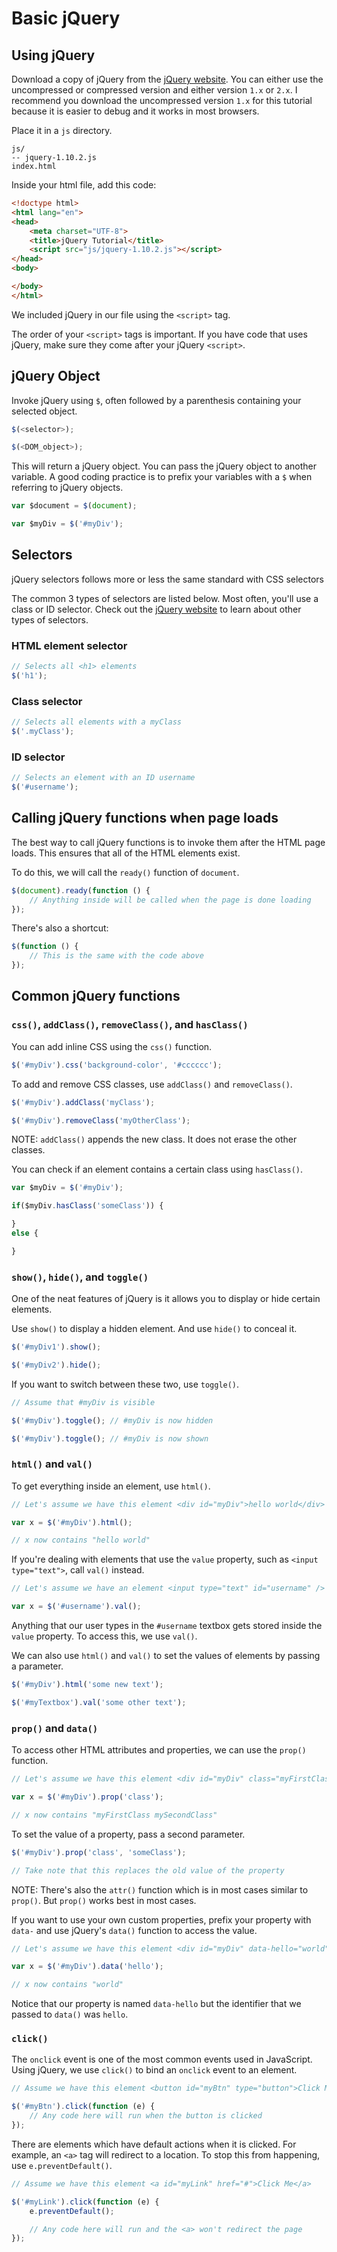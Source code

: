# Basic jQuery

## Using jQuery
Download a copy of jQuery from the [jQuery website](http://jquery.com/download/). You can either use the uncompressed or compressed version and either version `1.x` or `2.x`. I recommend you download the uncompressed version `1.x` for this tutorial because it is easier to debug and it works in most browsers.

Place it in a `js` directory.
```
js/
-- jquery-1.10.2.js
index.html
```

Inside your html file, add this code:

```html
<!doctype html>
<html lang="en">
<head>
	<meta charset="UTF-8">
	<title>jQuery Tutorial</title>
	<script src="js/jquery-1.10.2.js"></script>
</head>
<body>

</body>
</html>
```

We included jQuery in our file using the `<script>` tag.

The order of your `<script>` tags is important. If you have code that uses jQuery, make sure they come after your jQuery `<script>`.


## jQuery Object
Invoke jQuery using `$`, often followed by a parenthesis containing your selected object.

```js
$(<selector>);

$(<DOM_object>);
```

This will return a jQuery object. You can pass the jQuery object to another variable. A good coding practice is to prefix your variables with a `$` when referring to jQuery objects.

```js
var $document = $(document);

var $myDiv = $('#myDiv');
```

## Selectors

jQuery selectors follows more or less the same standard with CSS selectors

The common 3 types of selectors are listed below. Most often, you'll use a class or ID selector. Check out the [jQuery website](http://api.jquery.com/category/selectors/) to learn about other types of selectors.

### HTML element selector
```js
// Selects all <h1> elements
$('h1');
```

### Class selector
```js
// Selects all elements with a myClass
$('.myClass');
```

### ID selector
```js
// Selects an element with an ID username
$('#username');
```

## Calling jQuery functions when page loads

The best way to call jQuery functions is to invoke them after the HTML page loads. This ensures that all of the HTML elements exist.

To do this, we will call the `ready()` function of `document`.

```js
$(document).ready(function () {
	// Anything inside will be called when the page is done loading
});
```

There's also a shortcut:

```js
$(function () {
	// This is the same with the code above
});
```


## Common jQuery functions

### `css()`, `addClass()`, `removeClass()`, and `hasClass()`
You can add inline CSS using the `css()` function.

```js
$('#myDiv').css('background-color', '#cccccc');
```

To add and remove CSS classes, use `addClass()` and `removeClass()`.
```js
$('#myDiv').addClass('myClass');

$('#myDiv').removeClass('myOtherClass');
```

NOTE: `addClass()` appends the new class. It does not erase the other classes.

You can check if an element contains a certain class using `hasClass()`.

```js
var $myDiv = $('#myDiv');

if($myDiv.hasClass('someClass')) {

}
else {

}
```

### `show()`, `hide()`, and `toggle()`
One of the neat features of jQuery is it allows you to display or hide certain elements.

Use `show()` to display a hidden element. And use `hide()` to conceal it.

```js
$('#myDiv1').show();

$('#myDiv2').hide();
```

If you want to switch between these two, use `toggle()`.

```js
// Assume that #myDiv is visible

$('#myDiv').toggle(); // #myDiv is now hidden

$('#myDiv').toggle(); // #myDiv is now shown
```

### `html()` and `val()`
To get everything inside an element, use `html()`.

```js
// Let's assume we have this element <div id="myDiv">hello world</div>

var x = $('#myDiv').html();

// x now contains "hello world"
```

If you're dealing with elements that use the `value` property, such as `<input type="text">`, call `val()` instead.

```js
// Let's assume we have an element <input type="text" id="username" />

var x = $('#username').val();
```

Anything that our user types in the `#username` textbox gets stored inside the `value` property. To access this, we use `val()`.

We can also use `html()` and `val()` to set the values of elements by passing a parameter.

```js
$('#myDiv').html('some new text');

$('#myTextbox').val('some other text');
```

### `prop()` and `data()`
To access other HTML attributes and properties, we can use the `prop()` function.

```js
// Let's assume we have this element <div id="myDiv" class="myFirstClass mySecondClass"></div>

var x = $('#myDiv').prop('class');

// x now contains "myFirstClass mySecondClass"
```

To set the value of a property, pass a second parameter.

```js
$('#myDiv').prop('class', 'someClass');

// Take note that this replaces the old value of the property
```

NOTE: There's also the `attr()` function which is in most cases similar to `prop()`. But `prop()` works best in most cases.

If you want to use your own custom properties, prefix your property with `data-` and use jQuery's `data()` function to access the value.

```js
// Let's assume we have this element <div id="myDiv" data-hello="world"></div>

var x = $('#myDiv').data('hello');

// x now contains "world"
```

Notice that our property is named `data-hello` but the identifier that we passed to `data()` was `hello`.

### `click()`
The `onclick` event is one of the most common events used in JavaScript. Using jQuery, we use `click()` to bind an `onclick` event to an element.

```js
// Assume we have this element <button id="myBtn" type="button">Click Me</button>

$('#myBtn').click(function (e) {
	// Any code here will run when the button is clicked
});
```

There are elements which have default actions when it is clicked. For example, an `<a>` tag will redirect to a location. To stop this from happening, use `e.preventDefault()`.

```js
// Assume we have this element <a id="myLink" href="#">Click Me</a>

$('#myLink').click(function (e) {
	e.preventDefault();

	// Any code here will run and the <a> won't redirect the page
});
```
